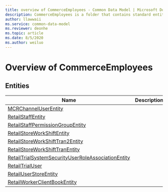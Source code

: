 ```yaml
---
title: overview of CommerceEmployees - Common Data Model | Microsoft Docs
description: CommerceEmployees is a folder that contains standard entities related to the Common Data Model.
author: llawwaii
ms.service: common-data-model
ms.reviewer: deonhe
ms.topic: article
ms.date: 8/5/2020
ms.author: weiluo
---
```


# Overview of CommerceEmployees


## Entities

|Name|Description|
|---|---|
|[MCRChannelUserEntity](MCRChannelUserEntity.md)||
|[RetailStaffEntity](RetailStaffEntity.md)||
|[RetailStaffPermissionGroupEntity](RetailStaffPermissionGroupEntity.md)||
|[RetailStoreWorkShiftEntity](RetailStoreWorkShiftEntity.md)||
|[RetailStoreWorkShiftTran2Entity](RetailStoreWorkShiftTran2Entity.md)||
|[RetailStoreWorkShiftTranEntity](RetailStoreWorkShiftTranEntity.md)||
|[RetailTrialSystemSecurityUserRoleAssociationEntity](RetailTrialSystemSecurityUserRoleAssociationEntity.md)||
|[RetailTrialUser](RetailTrialUser.md)||
|[RetailUserStoreEntity](RetailUserStoreEntity.md)||
|[RetailWorkerClientBookEntity](RetailWorkerClientBookEntity.md)||
